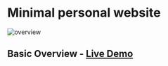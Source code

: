 # Minimal personal website
![overview](https://github.com/ahamidEng/minimal-personal-website/raw/master/src/images/overview.gif)
## Basic Overview - <a href="https://ahamideng.github.io/minimal-personal-website/" target="_blank">Live Demo</a>


